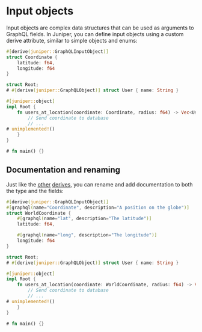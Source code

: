 # Input objects

Input objects are complex data structures that can be used as arguments to
GraphQL fields. In Juniper, you can define input objects using a custom derive
attribute, similar to simple objects and enums:

```rust
#[derive(juniper::GraphQLInputObject)]
struct Coordinate {
    latitude: f64,
    longitude: f64
}

struct Root;
# #[derive(juniper::GraphQLObject)] struct User { name: String }

#[juniper::object]
impl Root {
    fn users_at_location(coordinate: Coordinate, radius: f64) -> Vec<User> {
        // Send coordinate to database
        // ...
# unimplemented!()
    }
}

# fn main() {}
```

## Documentation and renaming

Just like the [other](objects/defining_objects.md) [derives](enums.md), you can rename
and add documentation to both the type and the fields:

```rust
#[derive(juniper::GraphQLInputObject)]
#[graphql(name="Coordinate", description="A position on the globe")]
struct WorldCoordinate {
    #[graphql(name="lat", description="The latitude")]
    latitude: f64,

    #[graphql(name="long", description="The longitude")]
    longitude: f64
}

struct Root;
# #[derive(juniper::GraphQLObject)] struct User { name: String }

#[juniper::object]
impl Root {
    fn users_at_location(coordinate: WorldCoordinate, radius: f64) -> Vec<User> {
        // Send coordinate to database
        // ...
# unimplemented!()
    }
}

# fn main() {}
```

